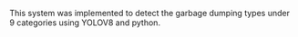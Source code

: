 This system was implemented to detect the garbage dumping types under 9 categories using YOLOV8 and python. 
